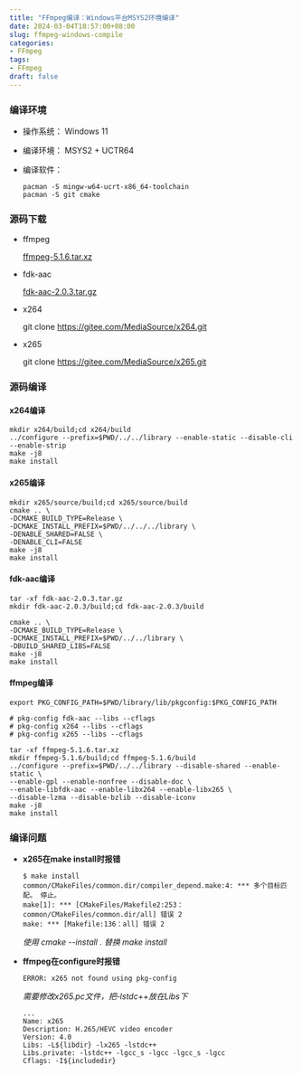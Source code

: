 ```yaml
---
title: "FFmpeg编译：Windows平台MSYS2环境编译"
date: 2024-03-04T18:57:00+08:00
slug: ffmpeg-windows-compile
categories:
- FFmpeg
tags:
- FFmpeg
draft: false
---
```


### 编译环境
- 操作系统： Windows 11
- 编译环境： MSYS2 + UCTR64
- 编译软件：

  ```shell
  pacman -S mingw-w64-ucrt-x86_64-toolchain
  pacman -S git cmake
  ```


### 源码下载
- ffmpeg 

  [ffmpeg-5.1.6.tar.xz](https://ffmpeg.org/releases/ffmpeg-5.1.6.tar.xz)

- fdk-aac 

  [fdk-aac-2.0.3.tar.gz](https://github.com/mstorsjo/fdk-aac/archive/refs/tags/v2.0.3.tar.gz)
  
- x264

  git clone https://gitee.com/MediaSource/x264.git
  
- x265

  git clone https://gitee.com/MediaSource/x265.git

### 源码编译

#### x264编译

```shell
mkdir x264/build;cd x264/build
../configure --prefix=$PWD/../../library --enable-static --disable-cli --enable-strip
make -j8
make install
```

#### x265编译

```shell
mkdir x265/source/build;cd x265/source/build
cmake .. \
-DCMAKE_BUILD_TYPE=Release \
-DCMAKE_INSTALL_PREFIX=$PWD/../../../library \
-DENABLE_SHARED=FALSE \
-DENABLE_CLI=FALSE
make -j8
make install
```

#### fdk-aac编译

```shell
tar -xf fdk-aac-2.0.3.tar.gz
mkdir fdk-aac-2.0.3/build;cd fdk-aac-2.0.3/build

cmake .. \
-DCMAKE_BUILD_TYPE=Release \
-DCMAKE_INSTALL_PREFIX=$PWD/../../library \
-DBUILD_SHARED_LIBS=FALSE
make -j8
make install
```

#### ffmpeg编译

```shell
export PKG_CONFIG_PATH=$PWD/library/lib/pkgconfig:$PKG_CONFIG_PATH

# pkg-config fdk-aac --libs --cflags
# pkg-config x264 --libs --cflags
# pkg-config x265 --libs --cflags

tar -xf ffmpeg-5.1.6.tar.xz
mkdir ffmpeg-5.1.6/build;cd ffmpeg-5.1.6/build
../configure --prefix=$PWD/../../library --disable-shared --enable-static \
--enable-gpl --enable-nonfree --disable-doc \
--enable-libfdk-aac --enable-libx264 --enable-libx265 \
--disable-lzma --disable-bzlib --disable-iconv
make -j8
make install
```

### 编译问题

- **x265在make install时报错**

  ```shell
  $ make install
  common/CMakeFiles/common.dir/compiler_depend.make:4: *** 多个目标匹配。 停止。
  make[1]: *** [CMakeFiles/Makefile2:253：common/CMakeFiles/common.dir/all] 错误 2
  make: *** [Makefile:136：all] 错误 2
  ```

  *使用 cmake --install . 替换 make install*

  

  
- **ffmpeg在configure时报错**

  ```shell
  ERROR: x265 not found using pkg-config
  ```

  *需要修改x265.pc文件，把-lstdc++放在Libs下*
  ```shell
  ...
  Name: x265
  Description: H.265/HEVC video encoder
  Version: 4.0
  Libs: -L${libdir} -lx265 -lstdc++
  Libs.private: -lstdc++ -lgcc_s -lgcc -lgcc_s -lgcc
  Cflags: -I${includedir}
  ```
